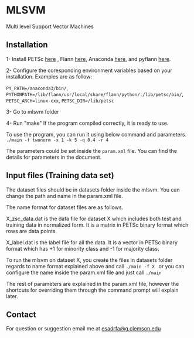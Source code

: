 # MLSVM
Multi level Support Vector Machines

Installation
-------------
1- Install PETSc [here](https://www.mcs.anl.gov/petsc/documentation/installation.html) ,
Flann [here](http://www.cs.ubc.ca/research/flann), Anaconda [here](https://www.continuum.io/downloads), and pyflann [here](https://github.com/primetang/pyflann).

2- Configure the coresponding environment variables based on your installation. 
Examples are as follow:

`PY_PATH=/anaconda3/bin/`,  `PYTHONPATH=/lib/flann/usr/local/share/flann/python/:/lib/petsc/bin/`, `PETSC_ARCH=linux-cxx`, `PETSC_DIR=/lib/petsc`

3- Go to mlsvm folder

4- Run "make"
If the program compiled correctly, it is ready to use.

To use the program, you can run it using below command and parameters. 
`./main -f twonorm -x 1 -k 5 -q 0.4 -r 4`

The parameters could be set inside the `param.xml` file. You can find the details for parameters in the document.

Input files (Training data set)
-------------
The dataset files should be in datasets folder inside the mlsvm. You can change the path and name in the param.xml file.

The name format for dataset files are as follows.

X_zsc_data.dat is the data file for dataset X which includes both test and training data in normalized form. It is a matrix in PETSc binary format which rows are data points.

X_label.dat is the label file for all the data. It is a vector in PETSc binary format which has +1 for minority class and -1 for majority class.

To run the mlsvm on dataset X, you create the files in datasets folder regards to name format explained above and call `./main -f X ` or you can configure the name inside the param.xml file and just call `./main`

The rest of parameters are explained in the param.xml file, however the shortcuts for overriding them through the command prompt will explain later.

Contact
-------------
For question or suggestion email me at esadrfa@g.clemson.edu


